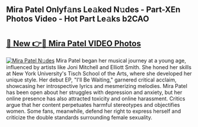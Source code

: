 ## Mira Patel Onlyf𝚊ns Le𝚊ked N𝚞des - Part-XEn Photos Video - Hot Part Le𝚊ks b2CAO

# <h2><a href="http://ab7650.deff.icu/?id=Mira+Patel">🔗 New 👉🔴 Mira Patel VIDEO Photos</a></h2>

[![Mira Patel N𝚞des](https://i.imgur.com/rIISA9y.gif)](http://ab7650.deff.icu/?id=Mira+Patel)
Mira Patel began her musical journey at a young age, influenced by artists like Joni Mitchell and Elliott Smith. She honed her skills at New York University's Tisch School of the Arts, where she developed her unique style. Her debut EP, "I'll Be Waiting," garnered critical acclaim, showcasing her introspective lyrics and mesmerizing melodies. Mira Patel has been open about her struggles with depression and anxiety, but her online presence has also attracted toxicity and online harassment. Critics argue that her content perpetuates harmful stereotypes and objectifies women. Some fans, meanwhile, defend her right to express herself and criticize the double standards surrounding female sexuality.
